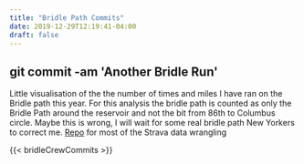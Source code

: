```yaml
---
title: "Bridle Path Commits"
date: 2019-12-29T12:19:41-04:00
draft: false
---
```


## git commit -am 'Another Bridle Run'
Little visualisation of the the number of times and miles I have ran on the Bridle path this year. For this analysis 
the bridle path is counted as only the Bridle Path around the reservoir and not the bit from 86th to Columbus circle. 
Maybe this is wrong, I will wait for some real bridle path New Yorkers to correct me.
[Repo](https://github.com/eileenbrandley/stravaLaps) for most of the Strava data wrangling

{{< bridleCrewCommits >}}




